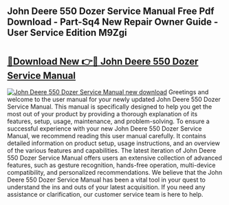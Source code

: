 ## John Deere 550 Dozer Service Manual Free Pdf Download - Part-Sq4 New Repair Owner Guide - User Service Edition M9Zgi

# <h2><a href="http://bc91945.oget.top/?id=John+Deere+550+Dozer+Service+Manual">🔗Download New 👉🔴 John Deere 550 Dozer Service Manual</a></h2>

[![John Deere 550 Dozer Service Manual new download](https://i.imgur.com/5g1atiW.png)](http://bc91945.oget.top/?id=John+Deere+550+Dozer+Service+Manual)
Greetings and welcome to the user manual for your newly updated John Deere 550 Dozer Service Manual. This manual is specifically designed to help you get the most out of your product by providing a thorough explanation of its features, setup, usage, maintenance, and problem-solving. To ensure a successful experience with your new John Deere 550 Dozer Service Manual, we recommend reading this user manual carefully. It contains detailed information on product setup, usage instructions, and an overview of the various features and capabilities. The latest iteration of John Deere 550 Dozer Service Manual offers users an extensive collection of advanced features, such as gesture recognition, hands-free operation, multi-device compatibility, and personalized recommendations. We believe that the John Deere 550 Dozer Service Manual has been a vital tool in your quest to understand the ins and outs of your latest acquisition. If you need any assistance or clarification, our customer service team is here to help.
